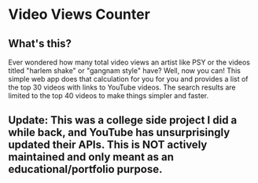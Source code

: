 # Video Views Counter

## What's this?

Ever wondered how many total video views an artist like PSY or the videos titled "harlem shake" or "gangnam style" have? Well, now you can! This simple web app does that calculation for you for you and provides a list of the top 30 videos with links to YouTube videos.  The search results are limited to the top 40 videos to make things simpler and faster.


## Update: This was a college side project I did a while back, and YouTube has unsurprisingly updated their APIs. This is NOT actively maintained and only meant as an educational/portfolio purpose.
